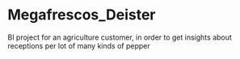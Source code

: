 # Megafrescos_Deister
BI project for an agriculture customer, in order to get insights about receptions per lot of many kinds of pepper
